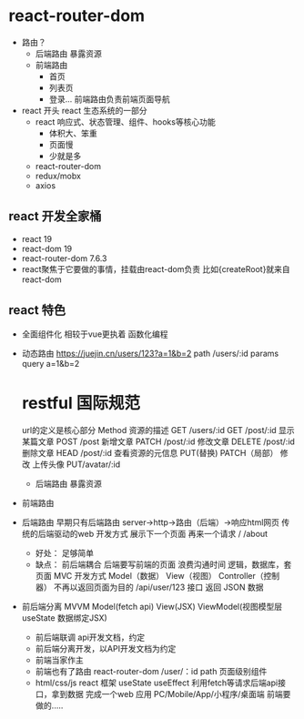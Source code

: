 # react-router-dom



- 路由？
    - 后端路由
        暴露资源
    - 前端路由
        - 首页
        - 列表页
        - 登录...
        前端路由负责前端页面导航
- react 开头
    react 生态系统的一部分
    - react 
      响应式、状态管理、组件、hooks等核心功能
      - 体积大、笨重
      - 页面慢
      - 少就是多
    - react-router-dom
    - redux/mobx
    - axios
## react 开发全家桶
- react 19 
- react-dom 19
- react-router-dom 7.6.3
- react聚焦于它要做的事情，挂载由react-dom负责 比如{createRoot}就来自react-dom

## react 特色
- 全面组件化
    相较于vue更执着
    函数化编程
- 动态路由
    https://juejin.cn/users/123?a=1&b=2
    path /users/:id  params
    query a=1&b=2
    # restful 国际规范
    url的定义是核心部分
    Method 资源的描述
    GET /users/:id
    GET /post/:id 显示某篇文章
    POST /post 新增文章
    PATCH /post/:id 修改文章
    DELETE /post/:id 删除文章
    HEAD /post/:id  查看资源的元信息
    PUT(替换)   PATCH（局部） 修改
    上传头像 PUT/avatar/:id 
    - 后端路由 暴露资源



- 前端路由



- 后端路由
    早期只有后端路由
    server->http->路由（后端）->响应html网页   传统的后端驱动的web 开发方式
    展示下一个页面  再来一个请求
    /
    /about
    - 好处：
        足够简单
    - 缺点：
        前后端耦合  后端要写前端的页面
        浪费沟通时间
        逻辑，数据库，套页面  MVC 开发方式 Model（数据） View（视图） Controller（控制器）
        不再以返回页面为目的
        /api/user/123  接口 返回 JSON 数据

- 前后端分离 MVVM Model(fetch api) View(JSX) ViewModel(视图模型层 useState 数据绑定JSX)
    - 前后端联调 api开发文档，约定
    - 前后端分离开发，以API开发文档为约定
    - 前端当家作主
    - 前端也有了路由   react-router-dom
        /user/：id   path 页面级别组件
    - html/css/js react 框架
        useState
        useEffect
            利用fetch等请求后端api接口，拿到数据
            完成一个web 应用
            PC/Mobile/App/小程序/桌面端    前端要做的.....












